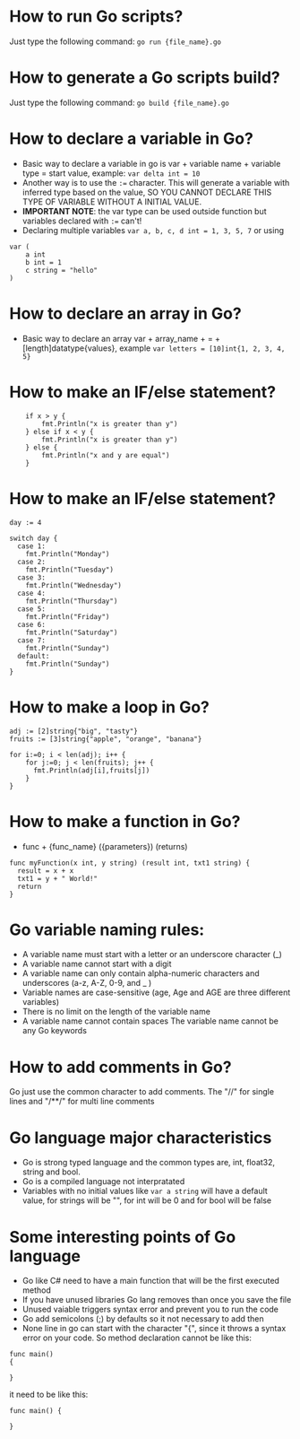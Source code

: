 # How to run Go scripts?

Just type the following command: ```go run {file_name}.go```

# How to generate a Go scripts build?

Just type the following command: ```go build {file_name}.go```

# How to declare a variable in Go?

- Basic way to declare a variable in go is var + variable name + variable type = start value, example: ```var delta int = 10```
- Another way is to use the ```:=``` character. This will generate a variable with inferred type based on the value, SO YOU CANNOT DECLARE THIS TYPE OF VARIABLE WITHOUT A INITIAL VALUE.
- **IMPORTANT NOTE**: the var type can be used outside function but variables declared with ```:=``` can't!
- Declaring multiple variables ```var a, b, c, d int = 1, 3, 5, 7``` or using 
```
var (
    a int 
    b int = 1
    c string = "hello"
)
```

# How to declare an array in Go?

- Basic way to declare an array var + array_name + = + [length]datatype{values}, example ```var letters = [10]int{1, 2, 3, 4, 5}```

# How to make an IF/else statement?

```
    if x > y {
        fmt.Println("x is greater than y")
    } else if x < y {
        fmt.Println("x is greater than y")
    } else {
        fmt.Println("x and y are equal")
    }
```

# How to make an IF/else statement?

```
day := 4

switch day {
  case 1:
    fmt.Println("Monday")
  case 2:
    fmt.Println("Tuesday")
  case 3:
    fmt.Println("Wednesday")
  case 4:
    fmt.Println("Thursday")
  case 5:
    fmt.Println("Friday")
  case 6:
    fmt.Println("Saturday")
  case 7:
    fmt.Println("Sunday")
  default:
    fmt.Println("Sunday")
}
```

# How to make a loop in Go?

```
adj := [2]string{"big", "tasty"}
fruits := [3]string{"apple", "orange", "banana"}

for i:=0; i < len(adj); i++ {
    for j:=0; j < len(fruits); j++ {
      fmt.Println(adj[i],fruits[j])
    }
}
```

# How to make a function in Go?

- func + {func_name} ({parameters}) (returns)

```
func myFunction(x int, y string) (result int, txt1 string) {
  result = x + x
  txt1 = y + " World!"
  return
}
```

# Go variable naming rules:

- A variable name must start with a letter or an underscore character (_)
- A variable name cannot start with a digit
- A variable name can only contain alpha-numeric characters and underscores (a-z, A-Z, 0-9, and _ )
- Variable names are case-sensitive (age, Age and AGE are three different variables)
- There is no limit on the length of the variable name
- A variable name cannot contain spaces
The variable name cannot be any Go keywords

# How to add comments in Go?

Go just use the common character to add comments. The "//" for single lines and "/**/" for multi line comments

# Go language major characteristics
- Go is strong typed language and the common types are, int, float32, string and bool.
- Go is a compiled language not interpratated
- Variables with no initial values like ```var a string``` will have a default value, for strings will be "", for int will be 0 and for bool will be false

# Some interesting points of Go language

- Go like C# need to have a main function that will be the first executed method
- If you have unused libraries Go lang removes than once you save the file
- Unused vaiable triggers syntax error and prevent you to run the code
- Go add semicolons (;) by defaults so it not necessary to add then
- None line in go can start with the character "{", since it throws a syntax error on your code. So method declaration cannot be like this: 
``` 
func main() 
{

}
```

it need to be like this:

``` 
func main() {
    
}
```